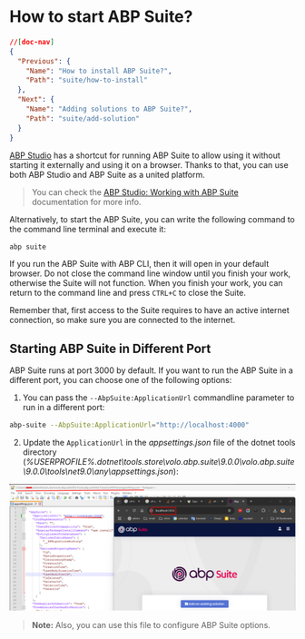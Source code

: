 # How to start ABP Suite?

````json
//[doc-nav]
{
  "Previous": {
    "Name": "How to install ABP Suite?",
    "Path": "suite/how-to-install"
  },
  "Next": {
    "Name": "Adding solutions to ABP Suite?",
    "Path": "suite/add-solution"
  }
}
````

[ABP Studio](../studio/index.md) has a shortcut for running ABP Suite to allow using it without starting it externally and using it on a browser. Thanks to that, you can use both ABP Studio and ABP Suite as a united platform. 

> You can check the [ABP Studio: Working with ABP Suite](../studio/working-with-suite.md) documentation for more info.

Alternatively, to start the ABP Suite, you can write the following command to the command line terminal and execute it:

```bash
abp suite
```

If you run the ABP Suite with ABP CLI, then it will open in your default browser. Do not close the command line window until you finish your work, otherwise the Suite will not function. When you finish your work, you can return to the command line and press `CTRL+C` to close the Suite.

Remember that, first access to the Suite requires to have an active internet connection, so make sure you are connected to the internet. 

## Starting ABP Suite in Different Port

ABP Suite runs at port 3000 by default. If you want to run the ABP Suite in a different port, you can choose one of the following options:

1. You can pass the `--AbpSuite:ApplicationUrl` commandline parameter to run in a different port:

```bash
abp-suite --AbpSuite:ApplicationUrl="http://localhost:4000"
```

2. Update the `ApplicationUrl` in the _appsettings.json_ file of the dotnet tools directory (_%USERPROFILE%\.dotnet\tools\.store\volo.abp.suite\9.0.0\volo.abp.suite\9.0.0\tools\net9.0\any\appsettings.json_):

![suite-registry](../images/suite-registry.png)

> **Note:** Also, you can use this file to configure ABP Suite options.